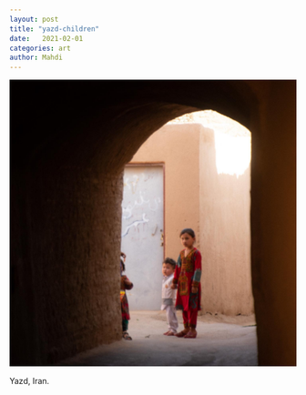 ```yaml
---
layout: post
title: "yazd-children"
date:   2021-02-01
categories: art
author: Mahdi
---
```


![Children in Yazd](/img/arts/yazd-children.jpg)

<span class='image-details'>
Yazd, Iran.
</span>

